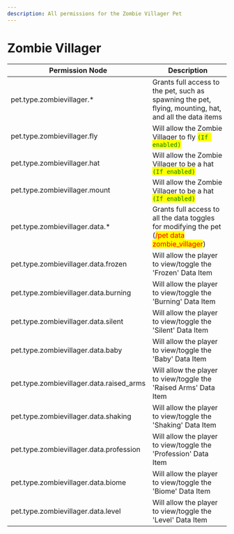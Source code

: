 ```yaml
---
description: All permissions for the Zombie Villager Pet
---
```



# Zombie Villager
| Permission Node | Description |
| - | - |
| pet.type.zombievillager.* | Grants full access to the pet, such as spawning the pet, flying, mounting, hat, and all the data items |
| pet.type.zombievillager.fly | Will allow the Zombie Villager to fly <mark style="color:green;">`(If enabled)`</mark> |
| pet.type.zombievillager.hat | Will allow the Zombie Villager to be a hat <mark style="color:green;">`(If enabled)`</mark> |
| pet.type.zombievillager.mount | Will allow the Zombie Villager to be a hat <mark style="color:green;">`(If enabled)`</mark> |
| pet.type.zombievillager.data.* | Grants full access to all the data toggles for modifying the pet (<mark style="color:red;">/pet data zombie_villager</mark>) |
| pet.type.zombievillager.data.frozen | Will allow the player to view/toggle the 'Frozen' Data Item |
| pet.type.zombievillager.data.burning | Will allow the player to view/toggle the 'Burning' Data Item |
| pet.type.zombievillager.data.silent | Will allow the player to view/toggle the 'Silent' Data Item |
| pet.type.zombievillager.data.baby | Will allow the player to view/toggle the 'Baby' Data Item |
| pet.type.zombievillager.data.raised_arms | Will allow the player to view/toggle the 'Raised Arms' Data Item |
| pet.type.zombievillager.data.shaking | Will allow the player to view/toggle the 'Shaking' Data Item |
| pet.type.zombievillager.data.profession | Will allow the player to view/toggle the 'Profession' Data Item |
| pet.type.zombievillager.data.biome | Will allow the player to view/toggle the 'Biome' Data Item |
| pet.type.zombievillager.data.level | Will allow the player to view/toggle the 'Level' Data Item |

